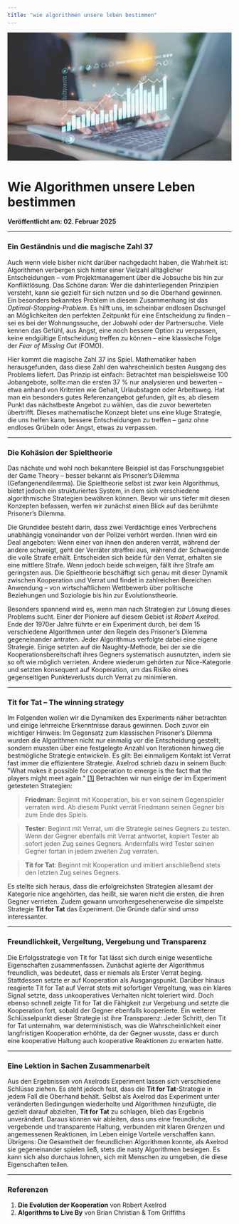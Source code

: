 ```yaml
---
title: "wie algorithmen unsere leben bestimmen"
---
```


![Blogbild](/assets/cover-images/Artikel-8.jpg)

# Wie Algorithmen unsere Leben bestimmen

**Veröffentlicht am: 02. Februar 2025**

---

### Ein Geständnis und die magische Zahl 37

Auch wenn viele bisher nicht darüber nachgedacht haben, die Wahrheit ist: Algorithmen verbergen sich hinter einer Vielzahl alltäglicher Entscheidungen – vom Projektmanagement über die Jobsuche bis hin zur Konfliktlösung. Das Schöne daran: Wer die dahinterliegenden Prinzipien versteht, kann sie gezielt für sich nutzen und so die Oberhand gewinnen. Ein besonders bekanntes Problem in diesem Zusammenhang ist das *Optimal-Stopping-Problem*. Es hilft uns, im scheinbar endlosen Dschungel an Möglichkeiten den perfekten Zeitpunkt für eine Entscheidung zu finden – sei es bei der Wohnungssuche, der Jobwahl oder der Partnersuche. Viele kennen das Gefühl, aus Angst, eine noch bessere Option zu verpassen, keine endgültige Entscheidung treffen zu können – eine klassische Folge der *Fear of Missing Out* (FOMO).

Hier kommt die magische Zahl 37 ins Spiel. Mathematiker haben herausgefunden, dass diese Zahl den wahrscheinlich besten Ausgang des Problems liefert. Das Prinzip ist einfach: Betrachtet man beispielsweise 100 Jobangebote, sollte man die ersten 37 % nur analysieren und bewerten – etwa anhand von Kriterien wie Gehalt, Urlaubstagen oder Arbeitsweg. Hat man ein besonders gutes Referenzangebot gefunden, gilt es, ab diesem Punkt das nächstbeste Angebot zu wählen, das die zuvor bewerteten übertrifft. Dieses mathematische Konzept bietet uns eine kluge Strategie, die uns helfen kann, bessere Entscheidungen zu treffen – ganz ohne endloses Grübeln oder Angst, etwas zu verpassen.

---

### Die Kohäsion der Spieltheorie

Das nächste und wohl noch bekanntere Beispiel ist das Forschungsgebiet der Game Theory – besser bekannt als Prisoner’s Dilemma (Gefangenendilemma). Die Spieltheorie selbst ist zwar kein Algorithmus, bietet jedoch ein strukturiertes System, in dem sich verschiedene algorithmische Strategien bewähren können. Bevor wir uns tiefer mit diesen Konzepten befassen, werfen wir zunächst einen Blick auf das berühmte Prisoner’s Dilemma.

Die Grundidee besteht darin, dass zwei Verdächtige eines Verbrechens unabhängig voneinander von der Polizei verhört werden. Ihnen wird ein Deal angeboten: Wenn einer von ihnen den anderen verrät, während der andere schweigt, geht der Verräter straffrei aus, während der Schweigende die volle Strafe erhält. Entscheiden sich beide für den Verrat, erhalten sie eine mittlere Strafe. Wenn jedoch beide schweigen, fällt ihre Strafe am geringsten aus. Die Spieltheorie beschäftigt sich genau mit dieser Dynamik zwischen Kooperation und Verrat und findet in zahlreichen Bereichen Anwendung – von wirtschaftlichem Wettbewerb über politische Beziehungen und Soziologie bis hin zur Evolutionstheorie.

Besonders spannend wird es, wenn man nach Strategien zur Lösung dieses Problems sucht. Einer der Pioniere auf diesem Gebiet ist *Robert Axelrod*. Ende der 1970er Jahre führte er ein Experiment durch, bei dem 15 verschiedene Algorithmen unter den Regeln des Prisoner’s Dilemma gegeneinander antraten. Jeder Algorithmus verfolgte dabei eine eigene Strategie. Einige setzten auf die Naughty-Methode, bei der sie die Kooperationsbereitschaft ihres Gegners systematisch ausnutzten, indem sie so oft wie möglich verrieten. Andere wiederum gehörten zur Nice-Kategorie und setzten konsequent auf Kooperation, um das Risiko eines gegenseitigen Punkteverlusts durch Verrat zu minimieren.

---

### Tit for Tat – The winning strategy

Im Folgenden wollen wir die Dynamiken des Experiments näher betrachten und einige lehrreiche Erkenntnisse daraus gewinnen. Doch zuvor ein wichtiger Hinweis: Im Gegensatz zum klassischen Prisoner’s Dilemma wurden die Algorithmen nicht nur einmalig vor die Entscheidung gestellt, sondern mussten über eine festgelegte Anzahl von Iterationen hinweg die bestmögliche Strategie entwickeln. Es gilt: Bei einmaligem Kontakt ist Verrat fast immer die effizientere Strategie. Axelrod schrieb dazu in seinem Buch: "What makes it possible for cooperation to emerge is the fact that the players might meet again." [[1]](#Referenzen) Betrachten wir nun einige der im Experiment getesteten Strategien:

> **Friedman**: Beginnt mit Kooperation, bis er von seinem Gegenspieler verraten wird. Ab diesem Punkt verrät Friedmann seinen Gegner bis zum Ende des Spiels.

> **Tester**: Beginnt mit Verrat, um die Strategie seines Gegners zu testen. Wenn der Gegner ebenfalls mit Verrat antwortet, kopiert Tester ab sofort jeden Zug seines Gegners. Andernfalls wird Tester seinen Gegner fortan in jedem zweiten Zug verraten.

> **Tit for Tat**: Beginnt mit Kooperation und imitiert anschließend stets den letzten Zug seines Gegners.

Es stellte sich heraus, dass die erfolgreichsten Strategien allesamt der Kategorie nice angehörten, das heißt, sie waren nicht die ersten, die ihren Gegner verrieten. Zudem gewann unvorhergesehenerweise die simpelste Strategie **Tit for Tat** das Experiment. Die Gründe dafür sind umso interessanter.

---

### Freundlichkeit, Vergeltung, Vergebung und Transparenz

Die Erfolgsstrategie von Tit for Tat lässt sich durch einige wesentliche Eigenschaften zusammenfassen. Zunächst agierte der Algorithmus freundlich, was bedeutet, dass er niemals als Erster Verrat beging. Stattdessen setzte er auf Kooperation als Ausgangspunkt. Darüber hinaus reagierte Tit for Tat auf Verrat stets mit sofortiger Vergeltung, was ein klares Signal setzte, dass unkooperatives Verhalten nicht toleriert wird. Doch ebenso schnell zeigte Tit for Tat die Fähigkeit zur Vergebung und setzte die Kooperation fort, sobald der Gegner ebenfalls kooperierte. Ein weiterer Schlüsselpunkt dieser Strategie ist ihre Transparenz: Jeder Schritt, den Tit for Tat unternahm, war deterministisch, was die Wahrscheinlichkeit einer langfristigen Kooperation erhöhte, da der Gegner wusste, dass er durch eine kooperative Haltung auch kooperative Reaktionen zu erwarten hatte.

---

### Eine Lektion in Sachen Zusammenarbeit

Aus den Ergebnissen von Axelrods Experiment lassen sich verschiedene Schlüsse ziehen. Es steht jedoch fest, dass die **Tit for Tat**-Strategie in jedem Fall die Oberhand behält. Selbst als Axelrod das Experiment unter veränderten Bedingungen wiederholte und Algorithmen hinzufügte, die gezielt darauf abzielten, **Tit for Tat** zu schlagen, blieb das Ergebnis unverändert. Daraus können wir ableiten, dass uns eine freundliche, vergebende und transparente Haltung, verbunden mit klaren Grenzen und angemessenen Reaktionen, im Leben einige Vorteile verschaffen kann. Übrigens: Die Gesamtheit der freundlichen Algorithmen konnte, als Axelrod sie gegeneinander spielen ließ, stets die nasty Algorithmen besiegen. Es kann sich also durchaus lohnen, sich mit Menschen zu umgeben, die diese Eigenschaften teilen.

---

### Referenzen

1. **Die Evolution der Kooperation** von Robert Axelrod
2. **Algorithms to Live By** von Brian Christian & Tom Griffiths
